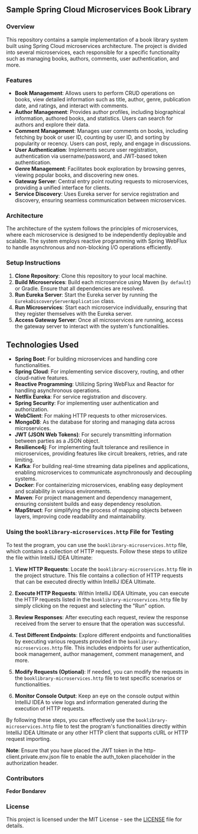 ## Sample Spring Cloud Microservices Book Library

### Overview

This repository contains a sample implementation of a book library system built using Spring Cloud microservices architecture. The project is divided into several microservices, each responsible for a specific functionality such as managing books, authors, comments, user authentication, and more.

### Features

- **Book Management**: Allows users to perform CRUD operations on books, view detailed information such as title, author, genre, publication date, and ratings, and interact with comments.
- **Author Management**: Provides author profiles, including biographical information, authored books, and statistics. Users can search for authors and explore their data.
- **Comment Management**: Manages user comments on books, including fetching by book or user ID, counting by user ID, and sorting by popularity or recency. Users can post, reply, and engage in discussions.
- **User Authentication**: Implements secure user registration, authentication via username/password, and JWT-based token authentication.
- **Genre Management**: Facilitates book exploration by browsing genres, viewing popular books, and discovering new ones.
- **Gateway Server**: Central entry point routing requests to microservices, providing a unified interface for clients.
- **Service Discovery**: Uses Eureka server for service registration and discovery, ensuring seamless communication between microservices.

### Architecture

The architecture of the system follows the principles of microservices, where each microservice is designed to be independently deployable and scalable. The system employs reactive programming with Spring WebFlux to handle asynchronous and non-blocking I/O operations efficiently.

### Setup Instructions

1. **Clone Repository**: Clone this repository to your local machine.
2. **Build Microservices**: Build each microservice using Maven (`by default`) or Gradle. Ensure that all dependencies are resolved.
3. **Run Eureka Server**: Start the Eureka server by running the `EurekaDiscoveryServerApplication` class.
4. **Run Microservices**: Start each microservice individually, ensuring that they register themselves with the Eureka server.
5. **Access Gateway Server**: Once all microservices are running, access the gateway server to interact with the system's functionalities.

## Technologies Used

- **Spring Boot**: For building microservices and handling core functionalities.
- **Spring Cloud**: For implementing service discovery, routing, and other cloud-native features.
- **Reactive Programming**: Utilizing Spring WebFlux and Reactor for handling asynchronous operations.
- **Netflix Eureka**: For service registration and discovery.
- **Spring Security**: For implementing user authentication and authorization.
- **WebClient**: For making HTTP requests to other microservices.
- **MongoDB**: As the database for storing and managing data across microservices.
- **JWT (JSON Web Tokens)**: For securely transmitting information between parties as a JSON object.
- **Resilience4j**: For implementing fault tolerance and resilience in microservices, providing features like circuit breakers, retries, and rate limiting.
- **Kafka**: For building real-time streaming data pipelines and applications, enabling microservices to communicate asynchronously and decoupling systems.
- **Docker**: For containerizing microservices, enabling easy deployment and scalability in various environments.
- **Maven**: For project management and dependency management, ensuring consistent builds and easy dependency resolution.
- **MapStruct**: For simplifying the process of mapping objects between layers, improving code readability and maintainability.

### Using the `booklibrary-microservices.http` File for Testing

To test the program, you can use the `booklibrary-microservices.http` file, which contains a collection of HTTP requests. Follow these steps to utilize the file within IntelliJ IDEA Ultimate:

1. **View HTTP Requests**: Locate the `booklibrary-microservices.http` file in the project structure. This file contains a collection of HTTP requests that can be executed directly within IntelliJ IDEA Ultimate.

2. **Execute HTTP Requests**: Within IntelliJ IDEA Ultimate, you can execute the HTTP requests listed in the `booklibrary-microservices.http` file by simply clicking on the request and selecting the "Run" option.

3. **Review Responses**: After executing each request, review the response received from the server to ensure that the operation was successful.

4. **Test Different Endpoints**: Explore different endpoints and functionalities by executing various requests provided in the `booklibrary-microservices.http` file. This includes endpoints for user authentication, book management, author management, comment management, and more.

5. **Modify Requests (Optional)**: If needed, you can modify the requests in the `booklibrary-microservices.http` file to test specific scenarios or functionalities.

6. **Monitor Console Output**: Keep an eye on the console output within IntelliJ IDEA to view logs and information generated during the execution of HTTP requests.

By following these steps, you can effectively use the `booklibrary-microservices.http` file to test the program's functionalities directly within IntelliJ IDEA Ultimate or any other HTTP client that supports cURL or HTTP request importing.

**Note**: Ensure that you have placed the JWT token in the http-client.private.env.json file to enable the auth_token placeholder in the authorization header.

### Contributors

**Fedor Bondarev**

### License

This project is licensed under the MIT License - see the [LICENSE](LICENSE) file for details.